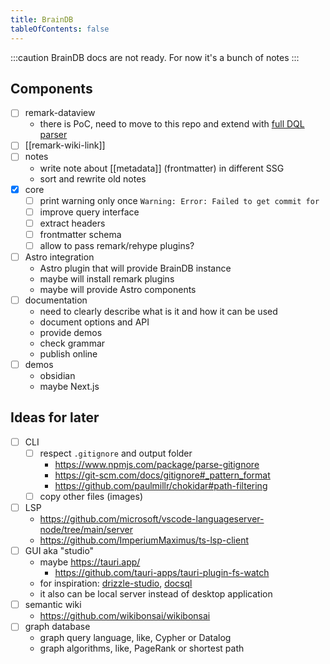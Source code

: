 ```yaml
---
title: BrainDB
tableOfContents: false
---
```


:::caution
BrainDB docs are not ready. For now it's a bunch of notes
:::

## Components

- [ ] remark-dataview
  - there is PoC, need to move to this repo and extend with [full DQL parser](https://github.com/blacksmithgu/obsidian-dataview/blob/master/src/query/parse.ts)
- [ ] [[remark-wiki-link]]
- [ ] notes
  - write note about [[metadata]] (frontmatter) in different SSG
  - sort and rewrite old notes
- [x] core
  - [ ] print warning only once `Warning: Error: Failed to get commit for`
  - [ ] improve query interface
  - [ ] extract headers
  - [ ] frontmatter schema
  - [ ] allow to pass remark/rehype plugins?
- [ ] Astro integration
  - Astro plugin that will provide BrainDB instance
  - maybe will install remark plugins
  - maybe will provide Astro components
- [ ] documentation
  - need to clearly describe what is it and how it can be used
  - document options and API
  - provide demos
  - check grammar
  - publish online
- [ ] demos
  - obsidian
  - maybe Next.js

## Ideas for later

- [ ] CLI
  - [ ] respect `.gitignore` and output folder
    - https://www.npmjs.com/package/parse-gitignore
    - https://git-scm.com/docs/gitignore#_pattern_format
    - https://github.com/paulmillr/chokidar#path-filtering
  - [ ] copy other files (images)
- [ ] LSP
  - https://github.com/microsoft/vscode-languageserver-node/tree/main/server
  - https://github.com/ImperiumMaximus/ts-lsp-client
- [ ] GUI aka "studio"
  - maybe https://tauri.app/
    - https://github.com/tauri-apps/tauri-plugin-fs-watch
  - for inspiration: [drizzle-studio](https://orm.drizzle.team/drizzle-studio/overview), [docsql](https://github.com/peterbe/docsql)
  - it also can be local server instead of desktop application
- [ ] semantic wiki
  - https://github.com/wikibonsai/wikibonsai
- [ ] graph database
  - graph query language, like, Cypher or Datalog
  - graph algorithms, like, PageRank or shortest path
